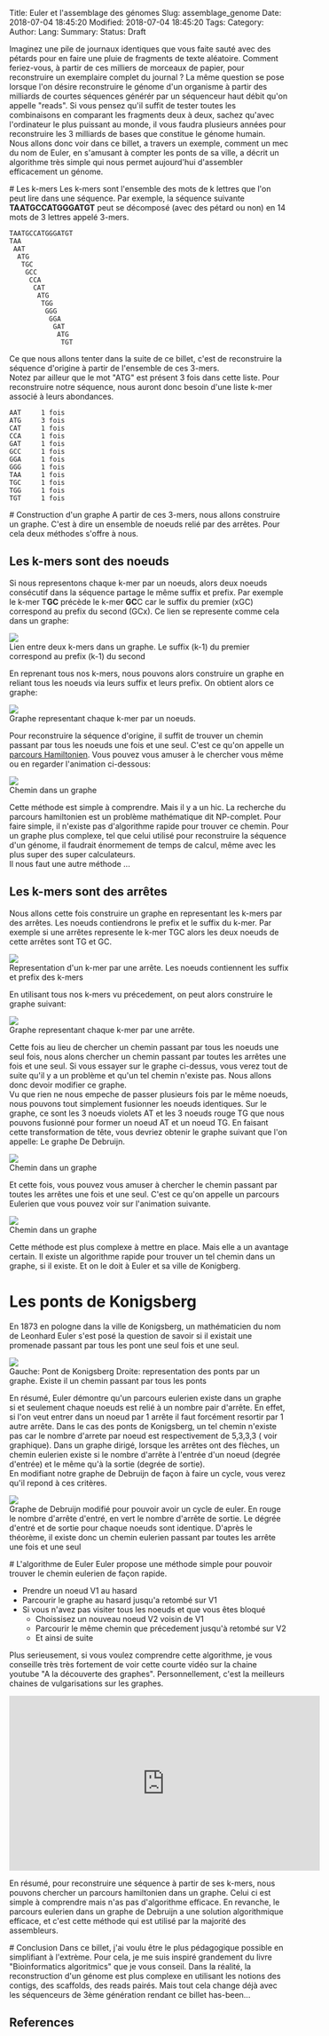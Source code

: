 Title: Euler et l'assemblage des génomes
Slug: assemblage_genome
Date: 2018-07-04 18:45:20
Modified: 2018-07-04 18:45:20
Tags: 
Category: 
Author: 
Lang: 
Summary: 
Status: Draft

Imaginez une pile de journaux identiques que vous faite sauté avec des pétards pour en faire une pluie de fragments de texte aléatoire. Comment feriez-vous, à partir de ces milliers de morceaux de papier, pour reconstruire un exemplaire complet du journal ? 
La même question se pose lorsque l'on désire reconstruire le génome d'un organisme à partir des milliards de courtes séquences générér par un séquenceur haut débit qu'on appelle "reads". Si vous pensez qu'il suffit de tester toutes les combinaisons en comparant les fragments deux à deux, sachez qu'avec l'ordinateur le plus puissant au monde, il vous faudra plusieurs années pour reconstruire les 3 milliards de bases que constitue le génome humain.    
Nous allons donc voir dans ce billet, a travers un exemple, comment un mec du nom de Euler, en s'amusant à compter les ponts de sa ville, a décrit un algorithme très simple qui nous permet aujourd'hui d'assembler efficacement un génome.

# Les k-mers 
Les k-mers sont l'ensemble des mots de k lettres que l'on peut lire dans une séquence. Par exemple, la séquence suivante **TAATGCCATGGGATGT** peut se décomposé (avec des pétard ou non) en 14 mots de 3 lettres appelé 3-mers.

    TAATGCCATGGGATGT
    TAA
     AAT
      ATG
       TGC
        GCC
         CCA
          CAT
           ATG
            TGG
             GGG
              GGA
               GAT
                ATG
                 TGT
                  

Ce que nous allons tenter dans la suite de ce billet, c'est de reconstruire la séquence d'origine à partir de l'ensemble de ces 3-mers.    
Notez par ailleur que le mot "ATG" est présent 3 fois dans cette liste. 
Pour reconstruire notre séquence, nous auront donc besoin d'une liste k-mer associé à leurs abondances. 

    AAT     1 fois
    ATG     3 fois
    CAT     1 fois
    CCA     1 fois
    GAT     1 fois 
    GCC     1 fois 
    GGA     1 fois 
    GGG     1 fois 
    TAA     1 fois
    TGC     1 fois
    TGG     1 fois
    TGT     1 fois 

# Construction d'un graphe
A partir de ces 3-mers, nous allons construire un graphe. C'est à dire un ensemble de noeuds relié par des arrêtes. Pour cela deux méthodes s'offre à nous.

## Les k-mers sont des noeuds 
Si nous representons chaque k-mer par un noeuds, alors deux noeuds consécutif dans la séquence partage le même suffix et prefix.
Par exemple le k-mer T**GC** précède le k-mer **GC**C car le suffix du premier (xGC) correspond au prefix du second (GCx). Ce lien se represente comme cela dans un graphe:

<div class="figure">
<img src="../images/assemblage/hamilton_node.png" />
<div class="legend"> Lien entre deux k-mers dans un graphe. Le suffix (k-1) du premier correspond au prefix (k-1) du second</div>
</div>

En reprenant tous nos k-mers, nous pouvons alors construire un graphe en reliant tous les noeuds via leurs suffix et leurs prefix. On obtient alors ce graphe:

 <div class="figure">
<img src="../images/assemblage/hamilton_graphe.png" />
<div class="legend"> Graphe representant chaque k-mer par un noeuds.</div>
</div>

Pour reconstruire la séquence d'origine, il suffit de trouver un chemin passant par tous les noeuds une fois et une seul. C'est ce qu'on appelle un [parcours Hamiltonien](https://fr.wikipedia.org/wiki/Graphe_hamiltonien). Vous pouvez vous amuser à le chercher vous même ou en regarder l'animation ci-dessous:

 <div class="figure">
<img src="../images/assemblage/hamilton_graphe_path.gif" />
<div class="legend"> Chemin dans un graphe </div>
</div>

Cette méthode est simple à comprendre. Mais il y a un hic. La recherche du parcours hamiltonien est un problème mathématique dit NP-complet. Pour faire simple, il n'existe pas d'algorithme rapide pour trouver ce chemin. Pour un graphe plus complexe, tel que celui utilisé pour reconstruire la séquence d'un génome, il faudrait énormement de temps de calcul, même avec les plus super des super calculateurs.    
Il nous faut une autre méthode ...

## Les k-mers sont des arrêtes  
Nous allons cette fois construire un graphe en representant les k-mers par des arrêtes. Les noeuds contiendrons le prefix et le suffix du k-mer. Par exemple si une arrêtes represente le k-mer TGC alors les deux noeuds de cette arrêtes sont TG et GC.

<div class="figure">
<img src="../images/assemblage/euler_node.png" />
<div class="legend"> Representation d'un k-mer par une arrête. Les noeuds contiennent les suffix et prefix des k-mers</div>
</div>

En utilisant tous nos k-mers vu précedement, on peut alors construire le graphe suivant:

<div class="figure">
<img src="../images/assemblage/not_fusion_graphe.png" />
<div class="legend">  Graphe representant chaque k-mer par une arrête.</div>
</div>

Cette fois au lieu de chercher un chemin passant par tous les noeuds une seul fois, nous alons chercher un chemin passant par toutes les arrêtes une fois et une seul. Si vous essayer sur le graphe ci-dessus, vous verez tout de suite qu'il y a un problème et qu'un tel chemin n'existe pas. Nous allons donc devoir modifier ce graphe.     
Vu que rien ne nous empeche de passer plusieurs fois par le même noeuds, nous pouvons tout simplement fusionner les noeuds identiques. 
Sur le graphe, ce sont les 3 noeuds violets AT et les 3 noeuds rouge TG que nous pouvons fusionné pour former un noeud AT et un noeud TG. 
En faisant cette transformation de tête, vous devriez obtenir le graphe suivant que l'on appelle: Le graphe De Debruijn.

 <div class="figure">
<img src="../images/assemblage/debruijn_graphe.png" />
<div class="legend"> Chemin dans un graphe </div>
</div>

Et cette fois, vous pouvez vous amuser à chercher le chemin passant par toutes les arrêtes une fois et une seul. C'est ce qu'on appelle un parcours Eulerien que vous pouvez voir sur l'animation suivante. 

 <div class="figure">
<img src="../images/assemblage/euler_path.gif" />
<div class="legend"> Chemin dans un graphe </div>
</div>

Cette méthode est plus complexe à mettre en place. Mais elle a un avantage certain. Il existe un algorithme rapide pour trouver un tel chemin dans un graphe, si il existe. Et on le doit à Euler et sa ville de Konigberg.

# Les  ponts de Konigsberg 
En 1873 en pologne dans la ville de Konigsberg, un mathématicien du nom de Leonhard Euler s'est posé la question de savoir si il existait une promenade passant par tous les pont une seul fois et une seul.

 <div class="figure">
<img src="../images/assemblage/Konigsberg_bridges.png" />
<div class="legend"> Gauche: Pont de Konigsberg Droite: representation des ponts par un graphe. Existe il un chemin passant par tous les ponts </div>
</div>

En résumé, Euler démontre qu'un parcours eulerien existe dans un graphe si et seulement chaque noeuds est relié à un nombre pair d'arrête. En effet, si l'on veut entrer dans un noeud par 1 arrête il faut forcément resortir par 1 autre arrête. Dans le cas des ponts de Konigsberg, un tel chemin n'existe pas car le nombre d'arrete par noeud est respectivement de 5,3,3,3 ( voir graphique). 
Dans un graphe dirigé, lorsque les arrêtes ont des flèches, un chemin eulerien existe si le nombre d'arrête à l'entrée d'un noeud (degrée d'entrée) et le même qu'à la sortie (degrée de sortie).     
En modifiant notre graphe de Debruijn de façon à faire un cycle, vous verez qu'il repond à ces critères.

 <div class="figure">
<img src="../images/assemblage/euler_cycle.png"/>
<div class="legend"> Graphe de Debruijn modifié pour pouvoir avoir un cycle de euler. En rouge le nombre d'arrête d'entré, en vert le nombre d'arrête de sortie. Le dégrée d'entré et de sortie pour chaque noeuds sont identique. D'après le théorème, il existe donc un chemin eulerien passant par toutes les arrête une fois et une seul </div>
</div>

# L'algorithme de Euler
Euler propose une méthode simple pour pouvoir trouver le chemin eulerien de façon rapide. 

-  Prendre un noeud V1 au hasard
-  Parcourir le graphe au hasard jusqu'a retombé sur V1
-  Si vous n'avez pas visiter tous les noeuds et que vous êtes bloqué
    +  Choissisez un nouveau noeud V2 voisin de V1
    +  Parcourir le même chemin que précedement jusqu'à retombé sur V2
    +  Et ainsi de suite

Plus serieusement, si vous voulez comprendre cette algorithme, je vous conseille très très fortement de voir cette courte vidéo sur la chaine youtube "A la découverte des graphes". Personnellement, c'est la meilleurs chaines de vulgarisations sur les graphes. 

<iframe width="560" height="315" src="https://www.youtube.com/embed/DH0Hxes2nOo" frameborder="0" allow="autoplay; encrypted-media" allowfullscreen></iframe>


En résumé, pour reconstruire une séquence à partir de ses k-mers, nous pouvons chercher un parcours hamiltonien dans un graphe.  Celui ci est simple à comprendre mais n'as pas d'algorithme efficace. En revanche, le parcours eulerien dans un graphe de Debruijn a une solution algorithmique efficace, et c'est cette méthode qui est utilisé par la majorité des assembleurs. 



# Conclusion 
Dans ce billet, j'ai voulu être le plus pédagogique possible en simplifiant à l'extrème. Pour cela, je me suis inspiré grandement du livre "Bioinformatics algoritmics" que je vous conseil. 
Dans la réalité, la reconstruction d'un génome est plus complexe en utilisant les notions des contigs, des scaffolds, des reads pairés. Mais tout cela change déjà avec les séquenceurs de 3ème génération rendant ce billet has-been... 


## References 


